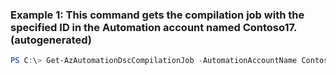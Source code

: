 ### Example 1: This command gets the compilation job with the specified ID in the Automation account named Contoso17. (autogenerated)
```powershell
PS C:\> Get-AzAutomationDscCompilationJob -AutomationAccountName Contoso17 -Id 00000000-0000-0000-0000-000000000000 -ResourceGroupName ResourceGroup01
```


